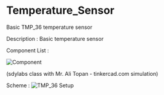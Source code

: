 # Temperature_Sensor
Basic TMP_36 temperature sensor

Description :
Basic temperature sensor

Component List :

![Component](https://user-images.githubusercontent.com/65538312/82206589-b4442200-9932-11ea-9f9f-4403b4c200a1.JPG)

(sdylabs class with Mr. Ali Topan - tinkercad.com simulation)


Scheme :
![TMP_36 Setup](https://user-images.githubusercontent.com/65538312/82206648-ca51e280-9932-11ea-9aed-654c4a4cce55.png)
